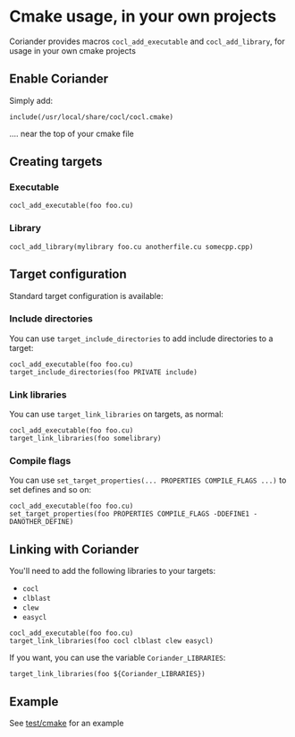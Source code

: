 # Cmake usage, in your own projects

Coriander provides macros `cocl_add_executable` and `cocl_add_library`, for usage in your own cmake projects

## Enable Coriander

Simply add:

```
include(/usr/local/share/cocl/cocl.cmake)
```
.... near the top of your cmake file

## Creating targets

### Executable

```
cocl_add_executable(foo foo.cu)
```

### Library

```
cocl_add_library(mylibrary foo.cu anotherfile.cu somecpp.cpp)
```

## Target configuration

Standard target configuration is available:

### Include directories

You can use `target_include_directories` to add include directories to a target:
```
cocl_add_executable(foo foo.cu)
target_include_directories(foo PRIVATE include)
```

### Link libraries

You can use `target_link_libraries` on targets, as normal:

```
cocl_add_executable(foo foo.cu)
target_link_libraries(foo somelibrary)
```

### Compile flags

You can use `set_target_properties(... PROPERTIES COMPILE_FLAGS ...)` to set defines and so on:
```
cocl_add_executable(foo foo.cu)
set_target_properties(foo PROPERTIES COMPILE_FLAGS -DDEFINE1 -DANOTHER_DEFINE)
```

## Linking with Coriander

You'll need to add the following libraries to your targets:
- `cocl`
- `clblast`
- `clew`
- `easycl`

```
cocl_add_executable(foo foo.cu)
target_link_libraries(foo cocl clblast clew easycl)
```

If you want, you can use the variable `Coriander_LIBRARIES`:
```
target_link_libraries(foo ${Coriander_LIBRARIES})
```

## Example

See [test/cmake](../test/cmake) for an example
